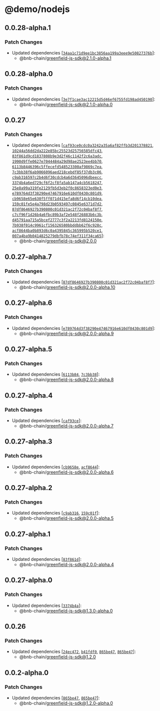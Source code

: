 # @demo/nodejs

## 0.0.28-alpha.1

### Patch Changes

- Updated dependencies
  [[`34aa1c71d9ee1bc3856aa199a3eee9e50827376b`](https://github.com/bnb-chain/greenfield-js-sdk/commit/34aa1c71d9ee1bc3856aa199a3eee9e50827376b)]:
  - @bnb-chain/greenfield-js-sdk@2.1.0-alpha.1

## 0.0.28-alpha.0

### Patch Changes

- Updated dependencies
  [[`3e7f1cae3ac12215d5d46ef6755fd198ad450190`](https://github.com/bnb-chain/greenfield-js-sdk/commit/3e7f1cae3ac12215d5d46ef6755fd198ad450190)]:
  - @bnb-chain/greenfield-js-sdk@2.1.0-alpha.0

## 0.0.27

### Patch Changes

- Updated dependencies
  [[`caf93ce0cdc0a3242a35a6af82ffb3d201378821`](https://github.com/bnb-chain/greenfield-js-sdk/commit/caf93ce0cdc0a3242a35a6af82ffb3d201378821),
  [`10244a56dd2da222e85bc25523d25756585dfc43`](https://github.com/bnb-chain/greenfield-js-sdk/commit/10244a56dd2da222e85bc25523d25756585dfc43),
  [`83f861d9cd1837808b9e3d2f46c1142f2c6a3adc`](https://github.com/bnb-chain/greenfield-js-sdk/commit/83f861d9cd1837808b9e3d2f46c1142f2c6a3adc),
  [`1990d9ffe0627e7044484a29d98ae2523ee4bb70`](https://github.com/bnb-chain/greenfield-js-sdk/commit/1990d9ffe0627e7044484a29d98ae2523ee4bb70),
  [`6113b8446396c5ffecefd548523300af9869c7ea`](https://github.com/bnb-chain/greenfield-js-sdk/commit/6113b8446396c5ffecefd548523300af9869c7ea),
  [`7c3bb38f6ab9066096aed218cebdf85f37db3c06`](https://github.com/bnb-chain/greenfield-js-sdk/commit/7c3bb38f6ab9066096aed218cebdf85f37db3c06),
  [`c9ab316597c2b4d6f30cdcb4a6d3645096dbeecc`](https://github.com/bnb-chain/greenfield-js-sdk/commit/c9ab316597c2b4d6f30cdcb4a6d3645096dbeecc),
  [`3374b4a6ed729cf6f2cf8fa5ab147a4cb5618247`](https://github.com/bnb-chain/greenfield-js-sdk/commit/3374b4a6ed729cf6f2cf8fa5ab147a4cb5618247),
  [`25e8a99a319fe2129fb5d3eb2f0c8658323ed0e3`](https://github.com/bnb-chain/greenfield-js-sdk/commit/25e8a99a319fe2129fb5d3eb2f0c8658323ed0e3),
  [`e789764d3f38290e47467916e610df0430c801d9`](https://github.com/bnb-chain/greenfield-js-sdk/commit/e789764d3f38290e47467916e610df0430c801d9),
  [`cb9658e65e630f5ff071d415efa8d6f14cb10dea`](https://github.com/bnb-chain/greenfield-js-sdk/commit/cb9658e65e630f5ff071d415efa8d6f14cb10dea),
  [`159c01fe5e4a798d23b0593497c0845e6371d7d2`](https://github.com/bnb-chain/greenfield-js-sdk/commit/159c01fe5e4a798d23b0593497c0845e6371d7d2),
  [`87df8646927b390800c01d321ac2f72c04baf8f7`](https://github.com/bnb-chain/greenfield-js-sdk/commit/87df8646927b390800c01d321ac2f72c04baf8f7),
  [`c7cf96f1d26b4a6fbc89b3af2e548f26883b6c3b`](https://github.com/bnb-chain/greenfield-js-sdk/commit/c7cf96f1d26b4a6fbc89b3af2e548f26883b6c3b),
  [`d45791aa715a5bcef2777c3f2a2213fd8124150e`](https://github.com/bnb-chain/greenfield-js-sdk/commit/d45791aa715a5bcef2777c3f2a2213fd8124150e),
  [`7b938f014c9961cf156326580bbddbb62f6c928c`](https://github.com/bnb-chain/greenfield-js-sdk/commit/7b938f014c9961cf156326580bbddbb62f6c928c),
  [`acf8644ba0b893d6c0a4395845c365995b520ce1`](https://github.com/bnb-chain/greenfield-js-sdk/commit/acf8644ba0b893d6c0a4395845c365995b520ce1),
  [`007a4ba9b0414825279dbfb78c74ef311f34ca65`](https://github.com/bnb-chain/greenfield-js-sdk/commit/007a4ba9b0414825279dbfb78c74ef311f34ca65)]:
  - @bnb-chain/greenfield-js-sdk@2.0.0

## 0.0.27-alpha.7

### Patch Changes

- Updated dependencies
  [[`87df8646927b390800c01d321ac2f72c04baf8f7`](https://github.com/bnb-chain/greenfield-js-sdk/commit/87df8646927b390800c01d321ac2f72c04baf8f7)]:
  - @bnb-chain/greenfield-js-sdk@2.0.0-alpha.10

## 0.0.27-alpha.6

### Patch Changes

- Updated dependencies
  [[`e789764d3f38290e47467916e610df0430c801d9`](https://github.com/bnb-chain/greenfield-js-sdk/commit/e789764d3f38290e47467916e610df0430c801d9)]:
  - @bnb-chain/greenfield-js-sdk@2.0.0-alpha.9

## 0.0.27-alpha.5

### Patch Changes

- Updated dependencies
  [[`6113b84`](https://github.com/bnb-chain/greenfield-js-sdk/commit/6113b8446396c5ffecefd548523300af9869c7ea),
  [`7c3bb38`](https://github.com/bnb-chain/greenfield-js-sdk/commit/7c3bb38f6ab9066096aed218cebdf85f37db3c06)]:
  - @bnb-chain/greenfield-js-sdk@2.0.0-alpha.8

## 0.0.27-alpha.4

### Patch Changes

- Updated dependencies
  [[`caf93ce`](https://github.com/bnb-chain/greenfield-js-sdk/commit/caf93ce0cdc0a3242a35a6af82ffb3d201378821)]:
  - @bnb-chain/greenfield-js-sdk@2.0.0-alpha.7

## 0.0.27-alpha.3

### Patch Changes

- Updated dependencies
  [[`cb9658e`](https://github.com/bnb-chain/greenfield-js-sdk/commit/cb9658e65e630f5ff071d415efa8d6f14cb10dea),
  [`acf8644`](https://github.com/bnb-chain/greenfield-js-sdk/commit/acf8644ba0b893d6c0a4395845c365995b520ce1)]:
  - @bnb-chain/greenfield-js-sdk@2.0.0-alpha.6

## 0.0.27-alpha.2

### Patch Changes

- Updated dependencies
  [[`c9ab316`](https://github.com/bnb-chain/greenfield-js-sdk/commit/c9ab316597c2b4d6f30cdcb4a6d3645096dbeecc),
  [`159c01f`](https://github.com/bnb-chain/greenfield-js-sdk/commit/159c01fe5e4a798d23b0593497c0845e6371d7d2)]:
  - @bnb-chain/greenfield-js-sdk@2.0.0-alpha.5

## 0.0.27-alpha.1

### Patch Changes

- Updated dependencies
  [[`83f861d`](https://github.com/bnb-chain/greenfield-js-sdk/commit/83f861d9cd1837808b9e3d2f46c1142f2c6a3adc)]:
  - @bnb-chain/greenfield-js-sdk@2.0.0-alpha.4

## 0.0.27-alpha.0

### Patch Changes

- Updated dependencies
  [[`3374b4a`](https://github.com/bnb-chain/greenfield-js-sdk/commit/3374b4a6ed729cf6f2cf8fa5ab147a4cb5618247)]:
  - @bnb-chain/greenfield-js-sdk@1.3.0-alpha.0

## 0.0.26

### Patch Changes

- Updated dependencies
  [[`24ec472`](https://github.com/bnb-chain/greenfield-js-sdk/commit/24ec472b4507d0f3cba3c8fc55b4e9f924d5b1c7),
  [`b41fdf0`](https://github.com/bnb-chain/greenfield-js-sdk/commit/b41fdf057b7b4b0f416a74fb04ed0793c52c51f7),
  [`865be47`](https://github.com/bnb-chain/greenfield-js-sdk/commit/865be476dfd78f86b9d0a7dba3074fbf7ae32bb7),
  [`865be47`](https://github.com/bnb-chain/greenfield-js-sdk/commit/865be476dfd78f86b9d0a7dba3074fbf7ae32bb7)]:
  - @bnb-chain/greenfield-js-sdk@1.2.0

## 0.0.2-alpha.0

### Patch Changes

- Updated dependencies
  [[`865be47`](https://github.com/bnb-chain/greenfield-js-sdk/commit/865be476dfd78f86b9d0a7dba3074fbf7ae32bb7),
  [`865be47`](https://github.com/bnb-chain/greenfield-js-sdk/commit/865be476dfd78f86b9d0a7dba3074fbf7ae32bb7)]:
  - @bnb-chain/greenfield-js-sdk@1.2.0-alpha.0
